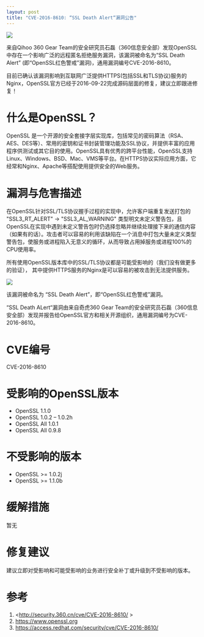 ```yaml
---
layout: post
title: "CVE-2016-8610: “SSL Death Alert“漏洞公告"
---
```


![][1]

来自Qihoo 360 Gear Team的安全研究员石磊（360信息安全部）发现OpenSSL中存在一个影响广泛的远程匿名拒绝服务漏洞，该漏洞被命名为“SSL Death Alert” (即“OpenSSL红色警戒”漏洞)，通用漏洞编号CVE-2016-8610。

<!-- more -->

目前已确认该漏洞影响到互联网广泛提供HTTPS(包括SSL和TLS协议)服务的Nginx，OpenSSL官方已经于2016-09-22完成源码层面的修复，建议立即跟进修复！

# 什么是OpenSSL？

OpenSSL 是一个开源的安全套接字层实现库，包括常见的密码算法（RSA、AES、DES等）、常用的密钥和证书封装管理功能及SSL协议，并提供丰富的应用程序供测试或其它目的使用。OpenSSL具有优秀的跨平台性能，OpenSSL支持Linux、Windows、BSD、Mac、VMS等平台。在HTTPS协议实际应用方面，它经常和Nginx、Apache等搭配使用提供安全的Web服务。

# 漏洞与危害描述

在OpenSSL针对SSL/TLS协议握手过程的实现中，允许客户端重复发送打包的 "SSL3_RT_ALERT" -> "SSL3_AL_WARNING" 类型明文未定义警告包，且OpenSSL在实现中遇到未定义警告包时仍选择忽略并继续处理接下来的通信内容（如果有的话）。攻击者可以容易的利用该缺陷在一个消息中打包大量未定义类型警告包，使服务或进程陷入无意义的循环，从而导致占用掉服务或进程100%的CPU使用率。

所有使用OpenSSL版本库中的SSL/TLS协议都是可能受影响的（我们没有做更多的验证）， 其中提供HTTPS服务的Nginx是可以容易的被攻击到无法提供服务。

![][2]

该漏洞被命名为 “SSL Death Alert”，即“OpenSSL红色警戒”漏洞。

“SSL Death ALert“漏洞由来自奇虎360 Gear Team的安全研究员石磊（360信息安全部）发现并报告给OpenSSL官方和相关开源组织，通用漏洞编号为CVE-2016-8610。

# CVE编号

CVE-2016-8610

# 受影响的OpenSSL版本

* OpenSSL 1.1.0
* OpenSSL 1.0.2 – 1.0.2h
* OpenSSL All 1.0.1
* OpenSSL All 0.9.8 

# 不受影响的版本

* OpenSSL >= 1.0.2j
* OpenSSL >= 1.1.0b

# 缓解措施

暂无

# 修复建议

建议立即对受影响和可能受影响的业务进行安全补丁或升级到不受影响的版本。

# 参考

1. <http://security.360.cn/cve/CVE-2016-8610/ >
2. <https://www.openssl.org>
3. <https://access.redhat.com/security/cve/CVE-2016-8610/>

[1]: https://p0.ssl.qhimg.com/t010ba52f7237ff78cc.png
[2]: https://p4.ssl.qhimg.com/t01581263094d02a126.png